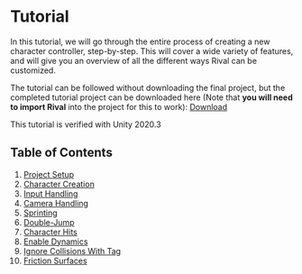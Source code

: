 
# Tutorial

In this tutorial, we will go through the entire process of creating a new character controller, step-by-step. This will cover a wide variety of features, and will give you an overview of all the different ways Rival can be customized.

The tutorial can be followed without downloading the final project, but the completed tutorial project can be downloaded here (Note that **you will need to import Rival** into the project for this to work): [Download](./Downloads/Rival_Tutorial.zip)

This tutorial is verified with Unity 2020.3

## Table of Contents
1. [Project Setup](./Tutorial/tutorial-setup)
1. [Character Creation](./Tutorial/tutorial-charactercreation)
1. [Input Handling](./Tutorial/tutorial-input)
1. [Camera Handling](./Tutorial/tutorial-camera)
1. [Sprinting](./Tutorial/tutorial-sprint)
1. [Double-Jump](./Tutorial/tutorial-doublejump)
1. [Character Hits](./Tutorial/tutorial-characterhits)
1. [Enable Dynamics](./Tutorial/tutorial-enabledynamics)
1. [Ignore Collisions With Tag](./Tutorial/tutorial-ignorecollisions)
1. [Friction Surfaces](./Tutorial/tutorial-frictionsurface)